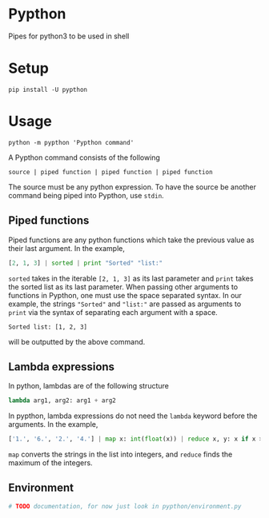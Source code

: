 # Pypthon

Pipes for python3 to be used in shell

# Setup

```
pip install -U pypthon
```

# Usage

```
python -m pypthon 'Pypthon command'
```

A Pypthon command consists of the following

```
source | piped function | piped function | piped function
```

The source must be any python expression. To have the source be another command being piped into Pypthon, use ``stdin``.

## Piped functions

Piped functions are any python functions which take the previous value as their last argument. In the example,

```python
[2, 1, 3] | sorted | print "Sorted" "list:"
```

``sorted`` takes in the iterable ``[2, 1, 3]`` as its last parameter and ``print`` takes the sorted list as its last parameter. When passing other arguments to functions in Pypthon, one must use the space separated syntax. In our example, the strings ``"Sorted"`` and ``"list:"`` are passed as arguments to ``print`` via the syntax of separating each argument with a space.

```
Sorted list: [1, 2, 3]
```

will be outputted by the above command.

## Lambda expressions

In python, lambdas are of the following structure

```python
lambda arg1, arg2: arg1 + arg2
```

In pypthon, lambda expressions do not need the ``lambda`` keyword before the arguments. In the example,

```python
['1.', '6.', '2.', '4.'] | map x: int(float(x)) | reduce x, y: x if x > y else y | print
```

``map`` converts the strings in the list into integers, and ``reduce`` finds the maximum of the integers.

## Environment

```python
# TODO documentation, for now just look in pypthon/environment.py
```
